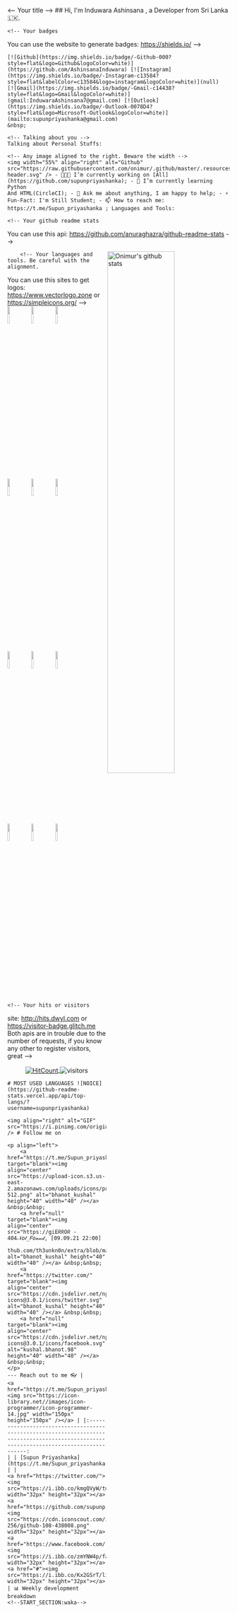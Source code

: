 <-- Your title --> ## Hi, I'm Induwara Ashinsana , a Developer from Sri Lanka 🇱🇰.

    <!-- Your badges
You can use the website to generate badges: https://shields.io/
-->

    [![Github](https://img.shields.io/badge/-Github-000?style=flat&logo=Github&logoColor=white)](https://github.com/AshinsanaInduwara) [![Instagram](https://img.shields.io/badge/-Instagram-c13584?style=flat&labelColor=c13584&logo=instagram&logoColor=white)](null)
    [![Gmail](https://img.shields.io/badge/-Gmail-c14438?style=flat&logo=Gmail&logoColor=white)](gmail:InduwaraAshinsana7@gmail.com) [![Outlook](https://img.shields.io/badge/-Outlook-0078D4?style=flat&logo=Microsoft-Outlook&logoColor=white)](mailto:supunpriyashanka@gmail.com)
    &nbsp;

    <!-- Talking about you -->
    Talking about Personal Stuffs:

    <!-- Any image aligned to the right. Beware the width -->
    <img width="55%" align="right" alt="Github" src="https://raw.githubusercontent.com/onimur/.github/master/.resources/git-header.svg" /> - 👨🏽‍💻 I’m currently working on [All](https://github.com/supunpriyashanka); - 🌱 I’m currently learning Python
    And HTML(CircleCI); - 💬 Ask me about anything, I am happy to help; - ⚡️ Fun-Fact: I'm Still Student; - 📫 How to reach me: https://t.me/Supun_priyashanka ; Languages and Tools:

    <!-- Your github readme stats
You can use this api: https://github.com/anuraghazra/github-readme-stats
-->
    <p>
        <a href="https://github.com/supunpriyashanka/handle-path-oz">
            <img width="55%" align="right" alt="Onimur's github stats" src="https://github-readme-stats.vercel.app/api?username=supunpriyashanka&show_icons=true&hide_border=true" />
        </a>

        <!-- Your languages and tools. Be careful with the alignment. 
  You can use this sites to get logos: https://www.vectorlogo.zone or https://simpleicons.org/
  -->
        <code><img width="10%" src="https://www.vectorlogo.zone/logos/java/java-ar21.svg"></code>
        <code><img width="10%" src="https://www.vectorlogo.zone/logos/kotlinlang/kotlinlang-ar21.svg"></code>
        <code><img width="10%" src="https://www.vectorlogo.zone/logos/android/android-ar21.svg"></code>
        <br />
        <code><img width="10%" src="https://www.vectorlogo.zone/logos/gradle/gradle-ar21.svg"></code>
        <code><img width="10%" src="https://www.vectorlogo.zone/logos/circleci/circleci-ar21.svg"></code>
        <code><img width="10%" src="https://www.vectorlogo.zone/logos/json/json-ar21.svg"></code>
        <br />
        <code><img width="10%" src="https://www.vectorlogo.zone/logos/mysql/mysql-ar21.svg"></code>
        <code><img width="10%" src="https://www.vectorlogo.zone/logos/sqlite/sqlite-ar21.svg"></code>
        <code><img width="10%" src="https://www.vectorlogo.zone/logos/firebase/firebase-ar21.svg"></code>
        <br />
        <code><img width="10%" src="https://www.vectorlogo.zone/logos/git-scm/git-scm-ar21.svg"></code>
        <code><img width="10%" src="https://www.vectorlogo.zone/logos/yaml/yaml-ar21.svg"></code>
        <code><img width="10%" src="https://www.vectorlogo.zone/logos/gnu_bash/gnu_bash-ar21.svg"></code>
    </p>

    <!-- Your hits or visitors
site: http://hits.dwyl.com or https://visitor-badge.glitch.me
Both apis are in trouble due to the number of requests, if you know any other to register visitors, great
-->
    <p align="center">
        <a href="http://hits.dwyl.com/onimur/onimur" target="_blank">
            <img align="center" alt="HitCount" src="http://hits.dwyl.com/supunpriyashanka/https://githubcom/supunpriyashanka/dasunpamod.svg" />
        </a>
        <img align="center" alt="visitors" src="https://visitor-badge.glitch.me/badge?page_id=supunpriyashanka" />
    </p>


    # MOST USED LANGUAGES ![NOICE](https://github-readme-stats.vercel.app/api/top-langs/?username=supunpriyashanka)

    <img align="right" alt="GIF" src="https://i.pinimg.com/originals/e4/26/70/e426702edf874b181aced1e2fa5c6cde.gif" /> # Follow me on

    <p align="left">
        <a href="https://t.me/Supun_priyashanka" target="blank"><img align="center" src="https://upload-icon.s3.us-east-2.amazonaws.com/uploads/icons/png/1766858341556105723-512.png" alt="bhanot_kushal" height="40" width="40" /></a> &nbsp;&nbsp;
        <a href="null" target="blank"><img align="center" src="https://giEᖇᖇOᖇ - 404𝒩𝑜𝓉_𝐹𝑜𝓊𝓃𝒹, [09.09.21 22:00]
        thub.com/th3unkn0n/extra/blob/master/.img/ig.png" alt="bhanot_kushal" height="40" width="40" /></a> &nbsp;&nbsp;
        <a href="https://twitter.com/" target="blank"><img align="center" src="https://cdn.jsdelivr.net/npm/simple-icons@3.0.1/icons/twitter.svg" alt="bhanot_kushal" height="40" width="40" /></a> &nbsp;&nbsp;
        <a href="null" target="blank"><img align="center" src="https://cdn.jsdelivr.net/npm/simple-icons@3.0.1/icons/facebook.svg" alt="kushal.bhanot.98" height="40" width="40" /></a> &nbsp;&nbsp;
    </p>
    --- Reach out to me 👓 |
    <a href="https://t.me/Supun_priyashanka/"><img src="https://icon-library.net//images/icon-programmer/icon-programmer-14.jpg" width="150px" height="150px" /></a> | |:---------------------------------------------------------------------------------------------------------------------------------------:
    | | [Supun Priyashanka](https://t.me/Supun_priyashanka) | |
    <a href="https://twitter.com/"><img src="https://i.ibb.co/kmgQVyW/twitter.png" width="32px" height="32px"></a>
    <a href="https://github.com/supunpriyashanka"><img src="https://cdn.iconscout.com/icon/free/png-256/github-108-438008.png" width="32px" height="32px"></a>
    <a href="https://www.facebook.com/"><img src="https://i.ibb.co/zmYNW4p/facebook.png" width="32px" height="32px"></a>
    <a href="#"><img src="https://i.ibb.co/Kx2GSrT/linkedin.png" width="32px" height="32px"></a> | 📊 Weekly development breakdown
    <!--START_SECTION:waka-->
